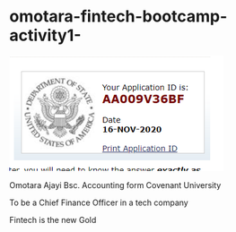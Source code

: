 # omotara-fintech-bootcamp-activity1-

![Capture](Capture.PNG)



Omotara Ajayi Bsc. Accounting form Covenant University

To be a Chief Finance Officer in a tech company

Fintech is the new Gold
